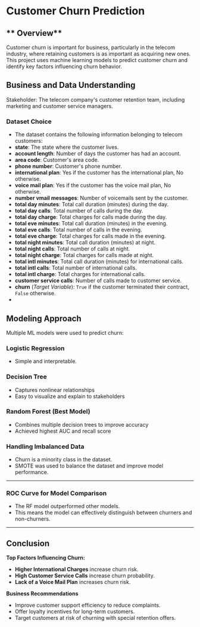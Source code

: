 # **Customer Churn Prediction**

## ** Overview**
Customer churn is important for business, particularly in the telecom industry, where retaining customers is as important as acquiring new ones. This project uses machine learning models to predict customer churn and identify key factors influencing churn behavior.

## **Business and Data Understanding**
Stakeholder: The telecom company's customer retention team, including marketing and customer service managers.

### **Dataset Choice**
- The dataset contains the following information belonging to telecom customers:
- **state**: The state where the customer lives.  
- **account length**: Number of days the customer has had an account.  
- **area code**: Customer's area code.  
- **phone number**: Customer's phone number.  
- **international plan**: Yes if the customer has the international plan, No otherwise.  
- **voice mail plan**: Yes if the customer has the voice mail plan, No otherwise.  
- **number vmail messages**: Number of voicemails sent by the customer.  
- **total day minutes**: Total call duration (minutes) during the day.  
- **total day calls**: Total number of calls during the day.  
- **total day charge**: Total charges for calls made during the day.  
- **total eve minutes**: Total call duration (minutes) in the evening.  
- **total eve calls**: Total number of calls in the evening.  
- **total eve charge**: Total charges for calls made in the evening.  
- **total night minutes**: Total call duration (minutes) at night.  
- **total night calls**: Total number of calls at night.  
- **total night charge**: Total charges for calls made at night.  
- **total intl minutes**: Total call duration (minutes) for international calls.  
- **total intl calls**: Total number of international calls.  
- **total intl charge**: Total charges for international calls.  
- **customer service calls**: Number of calls made to customer service.  
- **churn** (*Target Variable*): `True` if the customer terminated their contract, `False` otherwise.
- 
## **Modeling Approach**
Multiple ML models were used to predict churn:

### **Logistic Regression**
- Simple and interpretable.

### **Decision Tree**
- Captures nonlinear relationships
- Easy to visualize and explain to stakeholders

### **Random Forest (Best Model)**
- Combines multiple decision trees to improve accuracy
- Achieved highest AUC and recall score

### **Handling Imbalanced Data**
- Churn is a minority class in the dataset.
- SMOTE was used to balance the dataset and improve model performance.

---

### **ROC Curve for Model Comparison**
- The RF model outperformed other models.
- This means the model can effectively distinguish between churners and non-churners.

---

## **Conclusion**
**Top Factors Influencing Churn:**
- **Higher International Charges** increase churn risk.
- **High Customer Service Calls** increase churn probability.
- **Lack of a Voice Mail Plan** increases churn risk.

**Business Recommendations**
- Improve customer support efficiency to reduce complaints.
- Offer loyalty incentives for long-term customers.
- Target customers at risk of churning with special retention offers.
